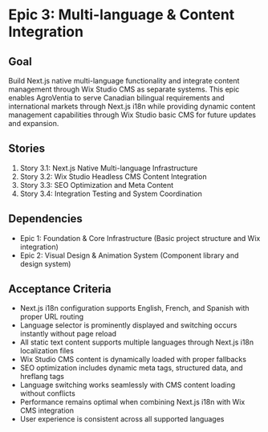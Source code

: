 # Epic 3: Multi-language & Content Integration

## Goal
Build Next.js native multi-language functionality and integrate content management through Wix Studio CMS as separate systems. This epic enables AgroVentia to serve Canadian bilingual requirements and international markets through Next.js i18n while providing dynamic content management capabilities through Wix Studio basic CMS for future updates and expansion.

## Stories
1. Story 3.1: Next.js Native Multi-language Infrastructure
2. Story 3.2: Wix Studio Headless CMS Content Integration
3. Story 3.3: SEO Optimization and Meta Content
4. Story 3.4: Integration Testing and System Coordination

## Dependencies
- Epic 1: Foundation & Core Infrastructure (Basic project structure and Wix integration)
- Epic 2: Visual Design & Animation System (Component library and design system)

## Acceptance Criteria
- Next.js i18n configuration supports English, French, and Spanish with proper URL routing
- Language selector is prominently displayed and switching occurs instantly without page reload
- All static text content supports multiple languages through Next.js i18n localization files
- Wix Studio CMS content is dynamically loaded with proper fallbacks
- SEO optimization includes dynamic meta tags, structured data, and hreflang tags
- Language switching works seamlessly with CMS content loading without conflicts
- Performance remains optimal when combining Next.js i18n with Wix CMS integration
- User experience is consistent across all supported languages